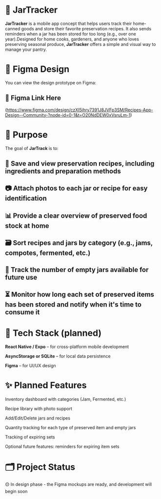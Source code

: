 # 🥫 JarTracker
**JarTracker** is a mobile app concept that helps users track their home-canned goods and store their favorite preservation recipes. It also sends reminders when a jar has been stored for too long (e.g., over one year).Designed for home cooks, gardeners, and anyone who loves preserving seasonal produce, **JarTracker** offers a simple and visual way to manage your pantry.





# 📱 Figma Design
You can view the design prototype on Figma:

## 🔗 Figma Link Here
(https://www.figma.com/design/czXI5jhry7391J8JVFp3SM/Recipes-App-Design--Community-?node-id=0-1&t=O20NdDEW0xVsruLm-1)





# 🎯 Purpose

The goal of **JarTrack** is to:

## 📝 Save and view preservation recipes, including ingredients and preparation methods

## 📷 Attach photos to each jar or recipe for easy identification

## 📊 Provide a clear overview of preserved food stock at home

## 🗃️ Sort recipes and jars by category (e.g., jams, compotes, fermented, etc.)

## 🧮 Track the number of empty jars available for future use

## ⏳ Monitor how long each set of preserved items has been stored and notify when it's time to consume it





# 🔧 Tech Stack (planned)
**React Native / Expo** – for cross-platform mobile development

**AsyncStorage or SQLite** – for local data persistence

**Figma** – for UI/UX design





# ✨ Planned Features
Inventory dashboard with categories (Jam, Fermented, etc.)

Recipe library with photo support

Add/Edit/Delete jars and recipes

Quantity tracking for each type of preserved item and empty jars

Tracking of expiring sets

Optional future features: reminders for expiring item sets





# 🗂️ Project Status
🟡 In design phase - the Figma mockups are ready, and development will begin soon
